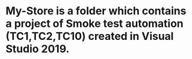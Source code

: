 # My-Store is a folder which contains a project of Smoke test automation (TC1,TC2,TC10) created in Visual Studio 2019.
